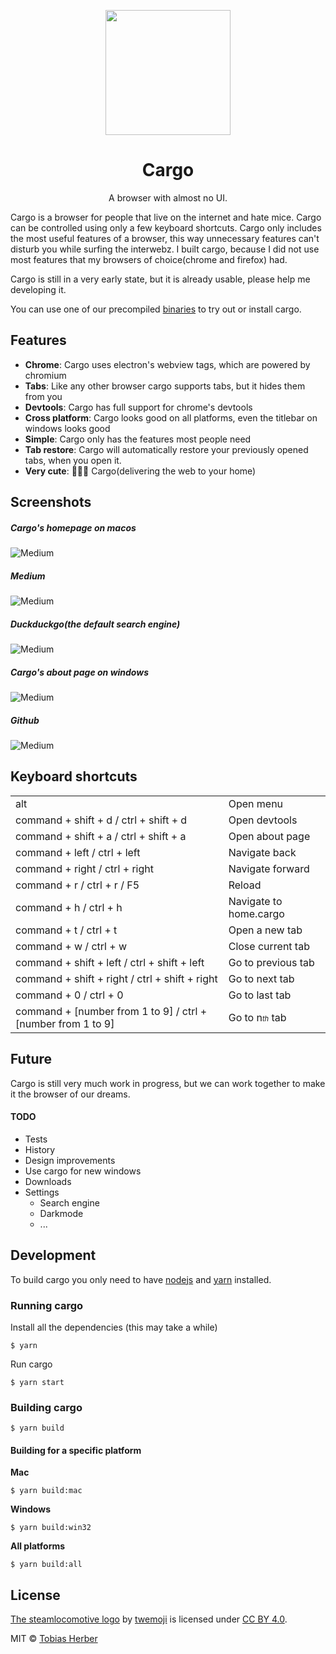 <p align="center">
  <img width="200px" src="https://i.imgur.com/XfHbapN.png" />
  <h1 align="center">Cargo</h1>
</p>

<p align="center">
  A browser with almost no UI.
</p>

Cargo is a browser for people that live on the internet and hate mice. Cargo can be controlled using only a few keyboard shortcuts. Cargo only includes the most useful features of a browser, this way unnecessary features can't disturb you while surfing the interwebz. I built cargo, because I did not use most features that my browsers of choice(chrome and firefox) had.

Cargo is still in a very early state, but it is already usable, please help me developing it.

You can use one of our precompiled [binaries](https://github.com/herber/cargo/releases/latest) to try out or install cargo.

## Features

 - __Chrome__: Cargo uses electron's webview tags, which are powered by chromium
 - __Tabs__: Like any other browser cargo supports tabs, but it hides them from you
 - __Devtools__: Cargo has full support for chrome's devtools
 - __Cross platform__: Cargo looks good on all platforms, even the titlebar on windows looks good
 - __Simple__: Cargo only has the features most people need
 - __Tab restore__: Cargo will automatically restore your previously opened tabs, when you open it.
 - __Very cute__: 🚂🚋🚋 Cargo(delivering the web to your home)

## Screenshots

##### Cargo's homepage on macos

![Medium](https://i.imgur.com/BT4P3mn.png)

##### Medium

![Medium](https://i.imgur.com/YpUDGQJ.png)

##### Duckduckgo(the default search engine)

![Medium](https://i.imgur.com/fnQ9ZCF.png)

##### Cargo's about page on windows

![Medium](https://i.imgur.com/ykuNAlY.png)

##### Github

![Medium](https://i.imgur.com/umxDEtU.png)

## Keyboard shortcuts

<table>
  <tr>
    <td class="shortcut">alt</td>
    <td>Open menu</td>
  </tr>
  <tr>
    <td class="shortcut">command + shift + d / ctrl + shift + d</td>
    <td>Open devtools</td>
  </tr>
  <tr>
    <td class="shortcut">command + shift + a / ctrl + shift + a</td>
    <td>Open about page</td>
  </tr>
  <tr>
    <td class="shortcut">command + left / ctrl + left</td>
    <td>Navigate back</td>
  </tr>
  <tr>
    <td class="shortcut">command + right / ctrl + right</td>
    <td>Navigate forward</td>
  </tr>
  <tr>
    <td class="shortcut">command + r / ctrl + r / F5</td>
    <td>Reload</td>
  </tr>
  <tr>
    <td class="shortcut">command + h / ctrl + h</td>
    <td>Navigate to home.cargo</td>
  </tr>
  <tr>
    <td class="shortcut">command + t / ctrl + t</td>
    <td>Open a new tab</td>
  </tr>
  <tr>
    <td class="shortcut">command + w / ctrl + w</td>
    <td>Close current tab</td>
  </tr>
  <tr>
    <td class="shortcut">command + shift + left / ctrl + shift + left</td>
    <td>Go to previous tab</td>
  </tr>
  <tr>
    <td class="shortcut">command + shift + right / ctrl + shift + right</td>
    <td>Go to next tab</td>
  </tr>
  <tr>
    <td class="shortcut">command + 0 / ctrl + 0</td>
    <td>Go to last tab</td>
  </tr>
  <tr>
    <td class="shortcut">command + [number from 1 to 9] / ctrl + [number from 1 to 9]</td>
    <td>Go to n<i style="font-size: .7em;">th</i> tab</td>
  </tr>
</table>

## Future

Cargo is still very much work in progress, but we can work together to make it the browser of our dreams.

#### TODO

 - Tests
 - History
 - Design improvements
 - Use cargo for new windows
 - Downloads
 - Settings
    - Search engine
    - Darkmode
    - ...

## Development

To build cargo you only need to have [nodejs](https://nodejs.org) and [yarn](https://yarnpkg.com) installed.

### Running cargo

Install all the dependencies (this may take a while)

```
$ yarn
```

Run cargo

```
$ yarn start
```

### Building cargo

```
$ yarn build
```

#### Building for a specific platform

__Mac__

```
$ yarn build:mac
```

__Windows__

```
$ yarn build:win32
```

__All platforms__

```
$ yarn build:all
```

## License

[The steamlocomotive logo](https://github.com/twitter/twemoji/blob/gh-pages/svg/1f682.svg) by [twemoji](https://github.com/twitter/twemoji) is licensed under [CC BY 4.0](https://creativecommons.org/licenses/by/4.0/).

MIT © [Tobias Herber](http://tobihrbr.com)
